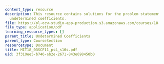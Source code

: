 ```yaml
---
content_type: resource
description: This resource contains solutions for the problem statements related to
  undetermined coefficients.
file: https://ol-ocw-studio-app-production.s3.amazonaws.com/courses/18-03sc-differential-equations-fall-2011/3f310ee5b746ab2e2671843e698450b0_MIT18_03SCF11_ps4_s16s.pdf
file_type: application/pdf
learning_resource_types: []
parent_title: Undetermined Coefficients
parent_type: CourseSection
resourcetype: Document
title: MIT18_03SCF11_ps4_s16s.pdf
uid: 3f310ee5-b746-ab2e-2671-843e698450b0
---
```

